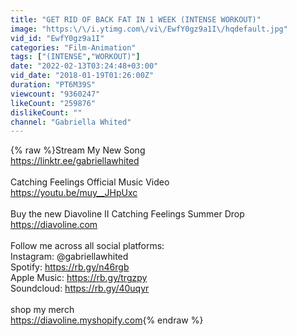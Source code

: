 ```yaml
---
title: "GET RID OF BACK FAT IN 1 WEEK (INTENSE WORKOUT)"
image: "https:\/\/i.ytimg.com\/vi\/EwfY0gz9a1I\/hqdefault.jpg"
vid_id: "EwfY0gz9a1I"
categories: "Film-Animation"
tags: ["(INTENSE","WORKOUT)"]
date: "2022-02-13T03:24:48+03:00"
vid_date: "2018-01-19T01:26:00Z"
duration: "PT6M39S"
viewcount: "9360247"
likeCount: "259876"
dislikeCount: ""
channel: "Gabriella Whited"
---
```

{% raw %}Stream My New Song<br /><a rel="nofollow" target="blank" href="https://linktr.ee/gabriellawhited">https://linktr.ee/gabriellawhited</a><br /><br />Catching Feelings Official Music Video<br /><a rel="nofollow" target="blank" href="https://youtu.be/muy__JHpUxc">https://youtu.be/muy__JHpUxc</a><br /><br />Buy the new Diavoline II Catching Feelings Summer Drop <br /><a rel="nofollow" target="blank" href="https://diavoline.com">https://diavoline.com</a> <br /><br />Follow me across all social platforms:<br />Instagram: @gabriellawhited<br />Spotify: <a rel="nofollow" target="blank" href="https://rb.gy/n46rgb">https://rb.gy/n46rgb</a><br />Apple Music: <a rel="nofollow" target="blank" href="https://rb.gy/trgzpy">https://rb.gy/trgzpy</a><br />Soundcloud: <a rel="nofollow" target="blank" href="https://rb.gy/40uqyr">https://rb.gy/40uqyr</a><br /><br />shop my merch<br /><a rel="nofollow" target="blank" href="https://diavoline.myshopify.com">https://diavoline.myshopify.com</a>{% endraw %}
